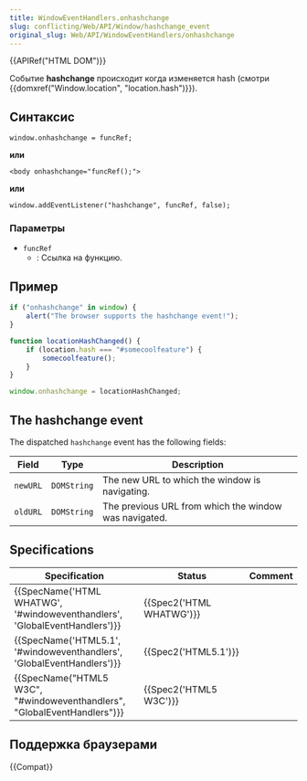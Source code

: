 ```yaml
---
title: WindowEventHandlers.onhashchange
slug: conflicting/Web/API/Window/hashchange_event
original_slug: Web/API/WindowEventHandlers/onhashchange
---
```


{{APIRef("HTML DOM")}}

Событие **hashchange** происходит когда изменяется hash (смотри {{domxref("Window.location", "location.hash")}}).

## Синтаксис

```
window.onhashchange = funcRef;
```

**или**

```
<body onhashchange="funcRef();">
```

**или**

```
window.addEventListener("hashchange", funcRef, false);
```

### Параметры

- `funcRef`
  - : Ссылка на функцию.

## Пример

```js
if ("onhashchange" in window) {
    alert("The browser supports the hashchange event!");
}

function locationHashChanged() {
    if (location.hash === "#somecoolfeature") {
        somecoolfeature();
    }
}

window.onhashchange = locationHashChanged;
```

## The hashchange event

The dispatched `hashchange` event has the following fields:

| Field    | Type        | Description                                           |
| -------- | ----------- | ----------------------------------------------------- |
| `newURL` | `DOMString` | The new URL to which the window is navigating.        |
| `oldURL` | `DOMString` | The previous URL from which the window was navigated. |

## Specifications

| Specification                                                                                        | Status                           | Comment |
| ---------------------------------------------------------------------------------------------------- | -------------------------------- | ------- |
| {{SpecName('HTML WHATWG', '#windoweventhandlers', 'GlobalEventHandlers')}} | {{Spec2('HTML WHATWG')}} |         |
| {{SpecName('HTML5.1', '#windoweventhandlers', 'GlobalEventHandlers')}}         | {{Spec2('HTML5.1')}}     |         |
| {{SpecName("HTML5 W3C", "#windoweventhandlers", "GlobalEventHandlers")}}     | {{Spec2('HTML5 W3C')}}     |         |

## Поддержка браузерами

{{Compat}}
